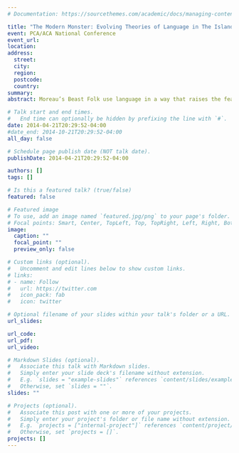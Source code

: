 ```yaml
---
# Documentation: https://sourcethemes.com/academic/docs/managing-content/

title: "The Modern Monster: Evolving Theories of Language in The Island Of Dr. Moreau"
event: PCA/ACA National Conference
event_url:
location:
address:
  street:
  city:
  region:
  postcode:
  country:
summary:
abstract: Moreau’s Beast Folk use language in a way that raises the fear of human degeneration. Moreau is able to use science on animals to create the physical mechanisms for speech such as the larynx, but is also able to manipulate the brain to create the necessary structures for speech, previously unique to the human brain. Both Darwin and Chambers cite the combination of the organization of the body and the advanced intelligence of the human brain to create the possibility of speech. Moreau uses vivisection and grafting to re-create these mechanisms, resulting in Beast Folk who can understand and speak English. Moreau disputes Müller’s claim that language is more than the formation of the skull and organization of the brain through his creation of the Beast Folk via surgical alterations. By using Darwin’s theory that the continued use of speech led to the physical and mental changes of humans, the argument can be made that ceasing to use speech would result in the weakening of the structures of speech. Darwin’s theory of degeneration states that degeneration can occur due to lack of use. In Origin, Darwin argues that “natural selection will always succeed in the long run in reducing and saving every part of the organization, as soon as it is rendered superfluous” (545). After Moreau’s death, the Beast Folk no longer heed the Law and stop speaking. The Beast Folk quickly lose their ability to use language, becoming more animalistic through their silence. Prendick loses his language after the deaths of Moreau and Montgomery and begins to struggle differentiating Beast Folk from humans. Using Darwinian theory regarding degeneration, I argue that The Island of Dr. Moreau addresses the Victorian anxiety regarding the use of language as a definite boundary between human and animal by arguing that language fails to keep the inner animal of humanity at bay. Wells suggests that language may be just a cover for the animalistic tendencies that exist within every human. Language alone does not serve to elevate humanity above the animal world.

# Talk start and end times.
#   End time can optionally be hidden by prefixing the line with `#`.
date: 2014-04-21T20:29:52-04:00
#date_end: 2014-10-21T20:29:52-04:00
all_day: false

# Schedule page publish date (NOT talk date).
publishDate: 2014-04-21T20:29:52-04:00

authors: []
tags: []

# Is this a featured talk? (true/false)
featured: false

# Featured image
# To use, add an image named `featured.jpg/png` to your page's folder.
# Focal points: Smart, Center, TopLeft, Top, TopRight, Left, Right, BottomLeft, Bottom, BottomRight.
image:
  caption: ""
  focal_point: ""
  preview_only: false

# Custom links (optional).
#   Uncomment and edit lines below to show custom links.
# links:
# - name: Follow
#   url: https://twitter.com
#   icon_pack: fab
#   icon: twitter

# Optional filename of your slides within your talk's folder or a URL.
url_slides:

url_code:
url_pdf:
url_video:

# Markdown Slides (optional).
#   Associate this talk with Markdown slides.
#   Simply enter your slide deck's filename without extension.
#   E.g. `slides = "example-slides"` references `content/slides/example-slides.md`.
#   Otherwise, set `slides = ""`.
slides: ""

# Projects (optional).
#   Associate this post with one or more of your projects.
#   Simply enter your project's folder or file name without extension.
#   E.g. `projects = ["internal-project"]` references `content/project/deep-learning/index.md`.
#   Otherwise, set `projects = []`.
projects: []
---
```

